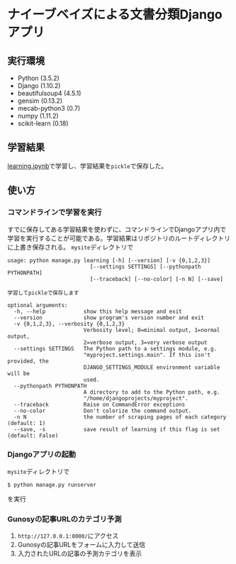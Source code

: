 # ナイーブベイズによる文書分類Djangoアプリ
## 実行環境
- Python (3.5.2)
- Django (1.10.2)
- beautifulsoup4 (4.5.1)
- gensim (0.13.2)
- mecab-python3 (0.7)
- numpy (1.11.2)
- scikit-learn (0.18)

## 学習結果
[learning.ipynb](https://github.com/tkda-h3/naive_bayes_web_app/blob/master/learning.ipynb)で学習し、学習結果を`pickle`で保存した。

## 使い方
### コマンドラインで学習を実行
すでに保存してある学習結果を使わずに、コマンドラインでDjangoアプリ内で学習を実行することが可能である。学習結果はリポジトリのルートディレクトリに上書き保存される。
`mysite`ディレクトリで
```
usage: python manage.py learning [-h] [--version] [-v {0,1,2,3}]
                          [--settings SETTINGS] [--pythonpath PYTHONPATH]
                          [--traceback] [--no-color] [-n N] [--save]

学習してpickleで保存します

optional arguments:
  -h, --help            show this help message and exit
  --version             show program's version number and exit
  -v {0,1,2,3}, --verbosity {0,1,2,3}
                        Verbosity level; 0=minimal output, 1=normal output,
                        2=verbose output, 3=very verbose output
  --settings SETTINGS   The Python path to a settings module, e.g.
                        "myproject.settings.main". If this isn't provided, the
                        DJANGO_SETTINGS_MODULE environment variable will be
                        used.
  --pythonpath PYTHONPATH
                        A directory to add to the Python path, e.g.
                        "/home/djangoprojects/myproject".
  --traceback           Raise on CommandError exceptions
  --no-color            Don't colorize the command output.
  -n N                  the number of scraping pages of each category (default: 1)
  --save, -s            save result of learning if this flag is set (default: False)
```

### Djangoアプリの起動
`mysite`ディレクトリで
```
$ python manage.py runserver
```
を実行

### Gunosyの記事URLのカテゴリ予測
1. `http://127.0.0.1:8000/`にアクセス
2. Gunosyの記事URLをフォームに入力して送信
3. 入力されたURLの記事の予測カテゴリを表示

